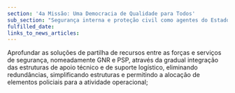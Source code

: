 ```yaml
---
section: '4a Missão: Uma Democracia de Qualidade para Todos'
sub_section: "Segurança interna e proteção civil como agentes do Estado de Direito"
fulfilled_date:
links_to_news_articles:
---
```


Aprofundar as soluções de partilha de recursos entre as forças e serviços de segurança, nomeadamente GNR e PSP, através da gradual integração das estruturas de apoio técnico e de suporte logístico, eliminando redundâncias, simplificando estruturas e permitindo a alocação de elementos policiais para a atividade operacional;